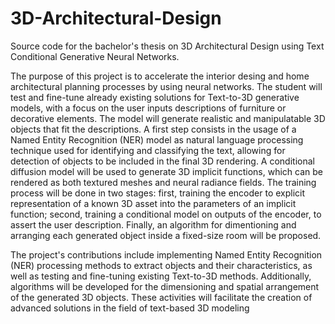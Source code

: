 # 3D-Architectural-Design
Source code for the bachelor's thesis on 3D Architectural Design using Text Conditional Generative Neural Networks. 

The purpose of this project is to accelerate the interior desing and home architectural planning processes by using neural networks. The student will test and fine-tune already existing solutions for Text-to-3D generative models, with a focus on the user inputs descriptions of furniture or decorative elements. The model will generate realistic and manipulatable 3D objects that fit the descriptions. A first step consists in the usage of a Named Entity Recognition (NER) model as natural language processing technique used for identifying and classifying the text, allowing for detection of objects to be included in the final 3D rendering. A conditional diffusion model will be used to generate 3D implicit functions, which can be rendered as both textured meshes and neural radiance fields. The training process will be done in two stages: first, training the encoder to explicit representation of a known 3D asset into the parameters of an implicit function; second, training a conditional model on outputs of the encoder, to assert the user description. Finally, an algorithm for dimentioning and arranging each generated object inside a fixed-size room will be proposed.

The project's contributions include implementing Named Entity Recognition (NER) processing methods to extract objects and their characteristics, as well as testing and fine-tuning existing Text-to-3D methods. Additionally, algorithms will be developed for the dimensioning and spatial arrangement of the generated 3D objects. These activities will facilitate the creation of advanced solutions in the field of text-based 3D modeling
